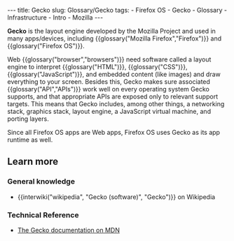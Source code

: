 --- title: Gecko slug: Glossary/Gecko tags: - Firefox OS - Gecko - Glossary - Infrastructure - Intro - Mozilla ---

<span class="seoSummary">**Gecko** is the layout engine developed by the Mozilla Project and used in many apps/devices, including {{glossary("Mozilla Firefox","Firefox")}} and {{glossary("Firefox OS")}}.</span>

Web {{glossary("browser","browsers")}} need software called a layout engine to interpret {{glossary("HTML")}}, {{glossary("CSS")}}, {{glossary("JavaScript")}}, and embedded content (like images) and draw everything to your screen. Besides this, Gecko makes sure associated {{glossary("API","APIs")}} work well on every operating system Gecko supports, and that appropriate APIs are exposed only to relevant support targets. This means that Gecko includes, among other things, a networking stack, graphics stack, layout engine, a JavaScript virtual machine, and porting layers.

Since all Firefox OS apps are Web apps, Firefox OS uses Gecko as its app runtime as well.

## Learn more

### General knowledge

- {{interwiki("wikipedia", "Gecko (software)", "Gecko")}} on Wikipedia

### Technical Reference

- [The Gecko documentation on MDN](/en-US/docs/Mozilla/Gecko)
